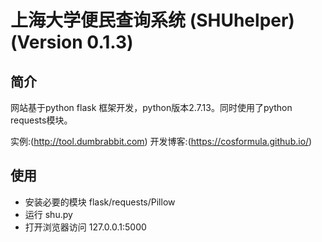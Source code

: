 # 上海大学便民查询系统 (SHUhelper) (Version 0.1.3)

## 简介
网站基于python flask 框架开发，python版本2.7.13。同时使用了python requests模块。

实例:(http://tool.dumbrabbit.com)
开发博客:(https://cosformula.github.io/)
## 使用

* 安装必要的模块 flask/requests/Pillow
* 运行 shu.py
* 打开浏览器访问 127.0.0.1:5000
